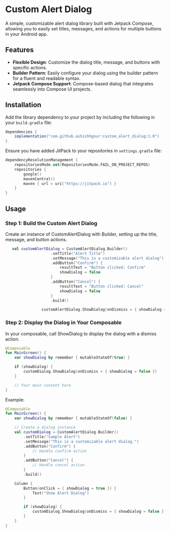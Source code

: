 # Custom Alert Dialog

A simple, customizable alert dialog library built with Jetpack Compose, allowing you to easily set titles, messages, and actions for multiple buttons in your Android app.

## Features

- **Flexible Design**: Customize the dialog title, message, and buttons with specific actions.
- **Builder Pattern**: Easily configure your dialog using the builder pattern for a fluent and readable syntax.
- **Jetpack Compose Support**: Compose-based dialog that integrates seamlessly into Compose UI projects.

## Installation

Add the library dependency to your project by including the following in your `build.gradle` file:

```gradle
dependencies {
    implementation("com.github.ashishhgour:custom_alert_dialog:1.0")
}
```

Ensure you have added JitPack to your repositories in `settings.gradle` file:

```kotlin
dependencyResolutionManagement {
    repositoriesMode.set(RepositoriesMode.FAIL_ON_PROJECT_REPOS)
    repositories {
        google()
        mavenCentral()
        maven { url = uri("https://jitpack.io") }
    }
}
```


## Usage

### Step 1: Build the Custom Alert Dialog
Create an instance of CustomAlertDialog with Builder, setting up the title, message, and button actions.

```kotlin
   val customAlertDialog = CustomAlertDialog.Builder()
                    .setTitle("Alert Title")
                    .setMessage("This is a customizable alert dialog")
                    .addButton("Confirm") {
                        resultText = "Button clicked: Confirm"
                        showDialog = false
                    }
                    .addButton("Cancel") {
                        resultText = "Button clicked: Cancel"
                        showDialog = false
                    }
                    .build()

                customAlertDialog.ShowDialog(onDismiss = { showDialog = false })

```

### Step 2: Display the Dialog in Your Composable
In your composable, call ShowDialog to display the dialog with a dismiss action.

```kotlin
@Composable
fun MainScreen() {
    var showDialog by remember { mutableStateOf(true) }

    if (showDialog) {
        customDialog.ShowDialog(onDismiss = { showDialog = false })
    }

    // Your main content here
}
```

Example:

```kotlin
@Composable
fun MainScreen() {
    var showDialog by remember { mutableStateOf(false) }

    // Create a dialog instance
    val customDialog = CustomAlertDialog.Builder()
        .setTitle("Sample Alert")
        .setMessage("This is a customizable alert dialog.")
        .addButton("Confirm") {
            // Handle confirm action
        }
        .addButton("Cancel") {
            // Handle cancel action
        }
        .build()

    Column {
        Button(onClick = { showDialog = true }) {
            Text("Show Alert Dialog")
        }

        if (showDialog) {
            customDialog.ShowDialog(onDismiss = { showDialog = false })
        }
    }
}
```

